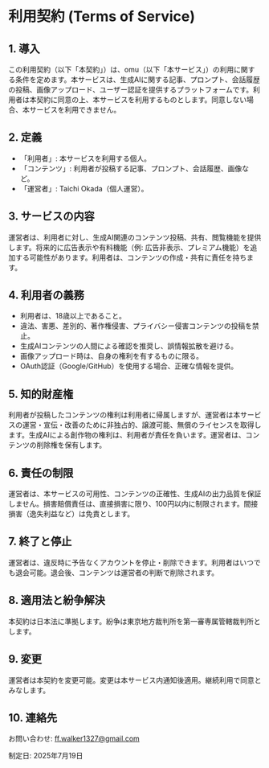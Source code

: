 # 利用契約 (Terms of Service)

## 1. 導入
この利用契約（以下「本契約」）は、omu（以下「本サービス」）の利用に関する条件を定めます。本サービスは、生成AIに関する記事、プロンプト、会話履歴の投稿、画像アップロード、ユーザー認証を提供するプラットフォームです。利用者は本契約に同意の上、本サービスを利用するものとします。同意しない場合、本サービスを利用できません。

## 2. 定義
- 「利用者」: 本サービスを利用する個人。
- 「コンテンツ」: 利用者が投稿する記事、プロンプト、会話履歴、画像など。
- 「運営者」: Taichi Okada（個人運営）。

## 3. サービスの内容
運営者は、利用者に対し、生成AI関連のコンテンツ投稿、共有、閲覧機能を提供します。将来的に広告表示や有料機能（例: 広告非表示、プレミアム機能）を追加する可能性があります。利用者は、コンテンツの作成・共有に責任を持ちます。

## 4. 利用者の義務
- 利用者は、18歳以上であること。
- 違法、害悪、差別的、著作権侵害、プライバシー侵害コンテンツの投稿を禁止。
- 生成AIコンテンツの人間による確認を推奨し、誤情報拡散を避ける。
- 画像アップロード時は、自身の権利を有するものに限る。
- OAuth認証（Google/GitHub）を使用する場合、正確な情報を提供。

## 5. 知的財産権
利用者が投稿したコンテンツの権利は利用者に帰属しますが、運営者は本サービスの運営・宣伝・改善のために非独占的、譲渡可能、無償のライセンスを取得します。生成AIによる創作物の権利は、利用者が責任を負います。運営者は、コンテンツの削除権を保有します。

## 6. 責任の制限
運営者は、本サービスの可用性、コンテンツの正確性、生成AIの出力品質を保証しません。損害賠償責任は、直接損害に限り、100円以内に制限されます。間接損害（逸失利益など）は免責とします。

## 7. 終了と停止
運営者は、違反時に予告なくアカウントを停止・削除できます。利用者はいつでも退会可能。退会後、コンテンツは運営者の判断で削除されます。

## 8. 適用法と紛争解決
本契約は日本法に準拠します。紛争は東京地方裁判所を第一審専属管轄裁判所とします。

## 9. 変更
運営者は本契約を変更可能。変更は本サービス内通知後適用。継続利用で同意とみなします。

## 10. 連絡先
お問い合わせ: ff.walker1327@gmail.com

制定日: 2025年7月19日